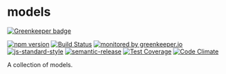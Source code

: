 # models

[![Greenkeeper badge](https://badges.greenkeeper.io/ausgaben/models.svg)](https://greenkeeper.io/)

[![npm version](https://img.shields.io/npm/v/@ausgaben/models.svg)](https://www.npmjs.com/package/@ausgaben/models)
[![Build Status](https://travis-ci.org/ausgaben/models.svg?branch=master)](https://travis-ci.org/ausgaben/models)
[![monitored by greenkeeper.io](https://img.shields.io/badge/greenkeeper.io-monitored-brightgreen.svg)](http://greenkeeper.io/) 
[![js-standard-style](https://img.shields.io/badge/code%20style-standard-brightgreen.svg)](http://standardjs.com/)
[![semantic-release](https://img.shields.io/badge/semver-semantic%20release-e10079.svg)](https://github.com/semantic-release/semantic-release)
[![Test Coverage](https://codeclimate.com/github/ausgaben/models/badges/coverage.svg)](https://codeclimate.com/github/ausgaben/models/coverage)
[![Code Climate](https://codeclimate.com/github/ausgaben/models/badges/gpa.svg)](https://codeclimate.com/github/ausgaben/models)

A collection of models.
